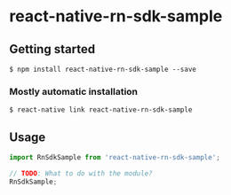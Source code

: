 # react-native-rn-sdk-sample

## Getting started

`$ npm install react-native-rn-sdk-sample --save`

### Mostly automatic installation

`$ react-native link react-native-rn-sdk-sample`

## Usage
```javascript
import RnSdkSample from 'react-native-rn-sdk-sample';

// TODO: What to do with the module?
RnSdkSample;
```
